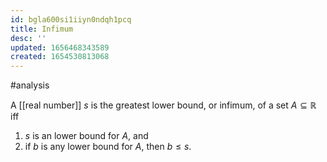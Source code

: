 ```yaml
---
id: bgla600si1iiyn0ndqh1pcq
title: Infimum
desc: ''
updated: 1656468343589
created: 1654530813068
---
```

#analysis 

A [[real number]] $s$ is the greatest lower bound, or infimum, of a set $A \subseteq \mathbb{R}$ iff 
1. $s$ is an lower bound for $A$, and
2. if $b$ is any lower bound for $A$, then $b \leq s$.
